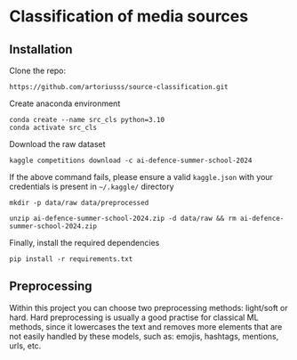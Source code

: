 # Classification of media sources

## Installation 
Clone the repo:
```
https://github.com/artoriusss/source-classification.git
```
Create anaconda environment
```
conda create --name src_cls python=3.10
conda activate src_cls
```

Download the raw dataset
```
kaggle competitions download -c ai-defence-summer-school-2024
```
If the above command fails, please ensure a valid `kaggle.json` with your credentials is present in `~/.kaggle/` directory

```
mkdir -p data/raw data/preprocessed
```
```
unzip ai-defence-summer-school-2024.zip -d data/raw && rm ai-defence-summer-school-2024.zip
```

Finally, install the required dependencies

```
pip install -r requirements.txt
```

## Preprocessing
Within this project you can choose two preprocessing methods: light/soft or hard. Hard preprocessing is usually a good practise for classical ML methods, since it lowercases the text and removes more elements that are not easily handled by these models, such as: emojis, hashtags, mentions, urls, etc. 